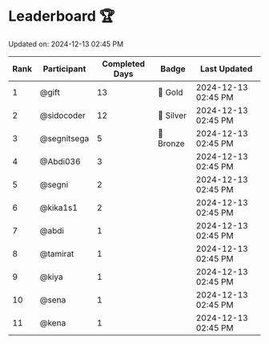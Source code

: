 # Leaderboard 🏆

Updated on: 2024-12-13 02:45 PM

| Rank | Participant       | Completed Days | Badge      | Last Updated         |
|------|-------------------|----------------|------------|----------------------|
| 1    | @gift             | 13             | 🏅 Gold     | 2024-12-13 02:45 PM |
| 2    | @sidocoder        | 12             | 🥈 Silver   | 2024-12-13 02:45 PM |
| 3    | @segnitsega       | 5              | 🥉 Bronze   | 2024-12-13 02:45 PM |
| 4    | @Abdi036          | 3              |            | 2024-12-13 02:45 PM |
| 5    | @segni            | 2              |            | 2024-12-13 02:45 PM |
| 6    | @kika1s1          | 2              |            | 2024-12-13 02:45 PM |
| 7    | @abdi             | 1              |            | 2024-12-13 02:45 PM |
| 8    | @tamirat          | 1              |            | 2024-12-13 02:45 PM |
| 9    | @kiya             | 1              |            | 2024-12-13 02:45 PM |
| 10   | @sena             | 1              |            | 2024-12-13 02:45 PM |
| 11   | @kena             | 1              |            | 2024-12-13 02:45 PM |
